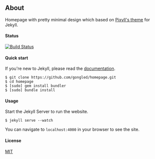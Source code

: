 ## About

Homepage with pretty minimal design which based on [Pixyll's theme](http://pixyll.com) for Jekyll.

#### Status

[![Build Status](https://travis-ci.org/gongled/homepage.svg?branch=master)](https://travis-ci.org/gongled/homepage)

#### Quick start

If you're new to Jekyll, please read the [documentation](http://jekyllrb.com).

```
$ git clone https://github.com/gongled/homepage.git
$ cd homepage
$ [sudo] gem install bundler
$ [sudo] bundle install
```

#### Usage

Start the Jekyll Server to run the website.

```
$ jekyll serve --watch
```

You can navigate to `localhost:4000` in your browser to see the site.

#### License

[MIT](https://github.com/gongled/homepage/blob/master/LICENSE)
